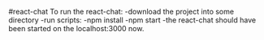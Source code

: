 #react-chat
To run the react-chat:
-download the project into some directory
-run scripts:
  -npm install
  -npm start
-the react-chat should have been started on the localhost:3000 now.
